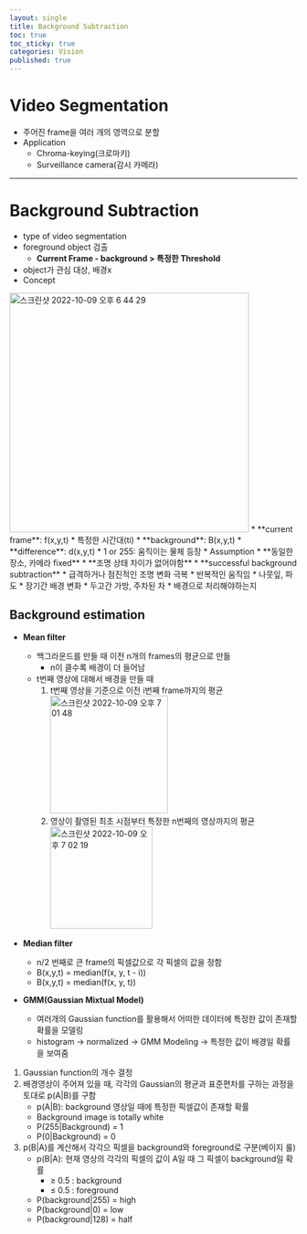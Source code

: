 ```yaml
---
layout: single
title: Background Subtraction
toc: true
toc_sticky: true
categories: Vision
published: true
---
```


# Video Segmentation
* 주어진 frame을 여러 개의 영역으로 분할
* Application
    * Chroma-keying(크로마키)
    * Surveillance camera(감시 카메라)

-----------

# Background Subtraction
* type of video segmentation
* foreground object 검출
  * **Current Frame - background > 특정한 Threshold**
* object가 관심 대상, 배경x
* Concept<br/>
<img width="419" alt="스크린샷 2022-10-09 오후 6 44 29" src="https://user-images.githubusercontent.com/63464299/194758311-78b0375c-efdf-4c76-bb55-6fc26dc71a23.png">
    * **current frame**: f(x,y,t)
        * 특정한 시간대(ti)
    * **background**: B(x,y,t)
    * **difference**: d(x,y,t)
    * 1 or 255: 움직이는 물체 등장
    * Assumption
        * **동일한 장소, 카메라 fixed**
        * **조명 상태 차이가 없어야함**
* **successful background subtraction**
    * 급격하거나 점진적인 조명 변화 극복
    * 반복적인 움직임
        * 나뭇잎, 파도
    * 장기간 배경 변화
        * 두고간 가방, 주차된 차
        * 배경으로 처리해야하는지
        
## Background estimation
* **Mean filter**
  * 백그라운드를 만들 때 이전 n개의 frames의 평균으로 만듦
    * n이 클수록 배경이 더 들어남
  * t번째 영상에 대해서 배경을 만들 때
      1.  t번째 영상을 기준으로 이전 i번째 frame까지의 평균<br/>
         <img width="206" alt="스크린샷 2022-10-09 오후 7 01 48" src="https://user-images.githubusercontent.com/63464299/194758457-3be823db-1afe-4de0-8afc-d53ce6cba8bb.png">
      2. 영상이 촬영된 최초 시점부터 특정한 n번째의 영상까지의 평균<br/>
         <img width="179" alt="스크린샷 2022-10-09 오후 7 02 19" src="https://user-images.githubusercontent.com/63464299/194758466-4b5a09a4-86a3-4c1b-906d-861ccf131ff2.png">

* **Median filter**
  * n/2 번째로 큰 frame의 픽셀값으로 각 픽셀의 값을 정함
  * B(x,y,t) = median(f(x, y, t - i))
  * B(x,y,t) = median(f(x, y, t))
  
* **GMM(Gaussian Mixtual Model)**
  * 여러개의 Gaussian function를 활용해서 어떠한 데이터에 특정한 값이 존재할 확률을 모델링
  * histogram -> normalized -> GMM Modeling -> 특정한 값이 배경일 확률을 보여줌
1. Gaussian function의 개수 결정
2. 배경영상이 주어져 있을 때, 각각의 Gaussian의 평균과 표준편차를 구하는 과정을 토대로 p(A\|B)를 구함
      * p(A\|B): background 영상일 때에 특정한 픽셀값이 존재할 확률
      * Background image is totally white
      * P(255\|Background) = 1
      * P(0\|Background) = 0
3. p(B\|A)를 계산해서 각각으 픽셀을 background와 foreground로 구분(베이지 룰)
      * p(B\|A): 현재 영상의 각각의 픽셀의 값이 A일 때 그 픽셀이 background일 확률
          * ≥ 0.5 : background
          * ≤ 0.5 : foreground
      * P(background\|255) = high
      * P(background\|0) = low
      * P(background\|128) = half
